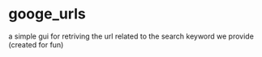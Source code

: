 # googe_urls
a simple gui for retriving the url related to the search keyword we provide (created for fun)

